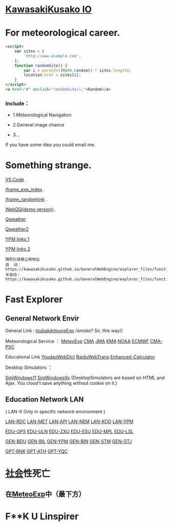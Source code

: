 # [KawasakiKusako IO](https://kawasakikusako.github.io/GeneralWebEngine/explorer_files/meteo_exp/MeteoExplorer.html)

# For meteorological career.

``` html
<script>
    var sites = [        
        'http://www.example.com',
    ];
    function randomSite() {
        var i = parseInt(Math.random() * sites.length);
        location.href = sites[i];
    }
</script>
<a href="#" onclick="randomSite();">Random</a>
```

### Include：

- 1.Meteorological Navigation

- 2.General image chance

- 3...

If you have some idea you could email me.

# Something strange.

[VS Code](https://vscode.dev) .

[iframe_exp_index](https://kawasakikusako.github.io/GeneralWebEngine/explorer_files/function_exp/ypm_iframe/index.html) .

[iframe_randomlink](https://kawasakikusako.github.io/GeneralWebEngine/explorer_files/function_exp/ypm_iframe/randomlink.html) .

[WebQQ(demo version)](https://stapxs.github.io/Stapxs-QQ-Lite-2.0) .

[Qweather](https://widget-page.qweather.net/h5/index.html?md=0123456&bg=1&lc=auto&key=e5e62109b8a440b28aa55fbd0e10bd1f&v=_1677352538484)

[Qweather2](https://www.qweather.com)

[YPM links 1](https://kawasakikusako.github.io/GeneralWebEngine/explorer_files/function_exp/public_api/random.html)

[YPM links 2](https://kawasakikusako.github.io/GeneralWebEngine/explorer_files/function_exp/public_api/randomlinks.html)

```
随机化链接公用地址
自  动：https://kawasakikusako.github.io/GeneralWebEngine/explorer_files/function_exp/public_api/random.html
半自动：https://kawasakikusako.github.io/GeneralWebEngine/explorer_files/function_exp/public_api/randomlinks.html
```

# Fast Explorer
  ## General Network Envir

General Link :
[tsubakikitsuneExp](https://github.com/tsubakikitsune) /smoke? Sir, this way!/


Meteorological Service ：
[MeteoExp](https://kawasakikusako.github.io/GeneralWebEngine/explorer_files/meteo_exp/MeteoExplorer.html)
[CMA](https://www.cma.gov.cn)
[JMA](https://www.jma.go.jp)
[KMA](https://www.kma.go.kr)
[NOAA](https://www.noaa.gov)
[ECMWF](https://www.ecmwf.int)
[CMA-PSC](https://www.weather.com.cn/)

Educational Link 
[YoudaoWebDict](https://www.youdao.com)
[BaiduWebTrans](https://fanyi.baidu.com)
[Enhanced-Calculator](https://tools-vue.zuoyebang.com/static/hy/tools-vue/calculator.html)

Desktop Simulators ：

[SimWindows11](https://win11.blueedge.me/)
[SimWindows9x](https://emupedia.net/beta/emuos/)
(DesktopSimulators are based on HTML and Ajax. You cloud't save anything without cookie on it.)


 ## Education Network LAN 
 ( LAN-X Only in specific network environment )

[LAN-RDC](https://192.168.10.4:11000)
[LAN-MET](https://music.hexo.icu)
[LAN-API](http://192.168.10.4:8093)
[LAN-NEM](http://192.168.10.4:3000)
[LAN-KOD](http://192.168.10.4:8095)
[LAN-YPM](http://192.168.10.4:35861)

[EDU-OPS](https://cdqz-login.open-school.com.cn/)
[EDU-ULN](https://u-learning.eastedu.com/)
[EDU-ZXU](https://www.zhixue.com/)
[EDU-ESU](https://www.eastedu.com/)
[EDU-MPL](http://manage-portal.eastedu.com)
[EDU-LSL](http://cloud.linspirer.com:880/)

[GEN-BDU](https://www.baidu.com)
[GEN-BIL](https://www.bilibili.com)
[GEN-YPM](http://music.hexo.icu)
[GEN-BIN](https://cn.bing.com)
[GEN-STM](https://www.steampowered.com)
[GEN-GTJ](https://www.gtja.com)

[GPT-RNK](https://kk.rknk.net)
[GPT-ATH](https://www.aitianhu.cn)
[GPT-YQC](https://dev.yqcloud.top)

# [社会](https://www.bnu.edu.cn)性死亡

## 在[MeteoExp](https://kawasakikusako.github.io/GeneralWebEngine/explorer_files/meteo_exp/MeteoExplorer.html)中（最下方）

# F**K U Linspirer
